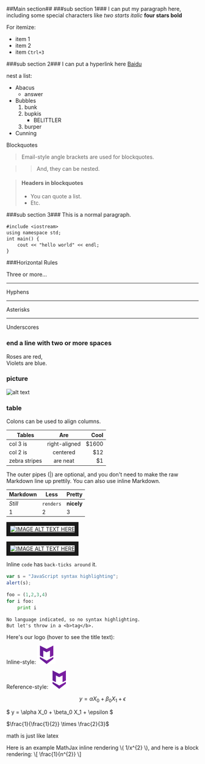  <script type="text/javascript"
            src="http://cdn.mathjax.org/mathjax/latest/MathJax.js?config=TeX-AMS-MML_HTMLorMML">
    </script>
    
    
##Main section##
###sub section 1###
I can put my paragraph here, including some special characters like  *two starts italic* **four stars bold**

For itemize:

- item 1
- item 2
- item `Ctrl+3`

###sub section 2###
I can put a hyperlink here [Baidu](http://baidu.com)

nest a list:

*   Abacus
    * answer
*   Bubbles
    1.  bunk
    2.  bupkis
        * BELITTLER
    3. burper
*   Cunning

Blockquotes
> Email-style angle brackets
> are used for blockquotes.

> > And, they can be nested.

> #### Headers in blockquotes
> 
> * You can quote a list.
> * Etc.

###sub section 3###
This is a normal paragraph.

    #include <iostream>
	using namespace std;
	int main() {
		cout << "hello world" << endl;
    }

###Horizontal Rules

Three or more...

---

Hyphens

***

Asterisks

___

Underscores

### end a line with two or more spaces
Roses are red,  
Violets are blue.


### picture
![alt text][id]

[id]: /Users/chen/Pictures/153_130507095205_1.jpg "Title"



### table
Colons can be used to align columns.

| Tables        | Are           | Cool  |
| ------------- |:-------------:| -----:|
| col 3 is      | right-aligned | $1600 |
| col 2 is      | centered      |   $12 |
| zebra stripes | are neat      |    $1 |

The outer pipes (|) are optional, and you don't need to make the raw Markdown line up prettily. You can also use inline Markdown.

Markdown | Less | Pretty
--- | --- | ---
*Still* | `renders` | **nicely**
1 | 2 | 3

<a href="http://www.youtube.com/watch?feature=player_embedded&v=YOUTUBE_VIDEO_ID_HERE
" target="_blank"><img src="http://img.youtube.com/vi/YOUTUBE_VIDEO_ID_HERE/0.jpg" 
alt="IMAGE ALT TEXT HERE" width="550" height="400" border="10" /></a>

<a href="http://www.youtube.com/watch?feature=player_embedded&v=SOXv87_zI_U
" target="_blank"><img src="http://img.youtube.com/vi/SOXv87_zI_U/0.jpg" 
alt="IMAGE ALT TEXT HERE" width="240" height="180" border="10" /></a>

Inline `code` has `back-ticks around` it.

~~~javascript
var s = "JavaScript syntax highlighting";
alert(s);
~~~
 
```python
foo = (1,2,3,4)
for i foo:
    print i
```
 
```
No language indicated, so no syntax highlighting. 
But let's throw in a <b>tag</b>.
```

Here's our logo (hover to see the title text):

Inline-style: 
![alt text](https://github.com/adam-p/markdown-here/raw/master/src/common/images/icon48.png "Logo Title Text 1")

Reference-style: 
![alt text][logo]

[logo]: https://github.com/adam-p/markdown-here/raw/master/src/common/images/icon48.png "Logo Title Text 2"


$$ y = \alpha X_0 + \beta_0 X_1 + \epsilon $$

$ y = \alpha X_0 + \beta_0 X_1 + \epsilon $

$\frac{1}{\frac{1}{2}} \times \frac{2}{3}$

math is just like latex


Here is an example MathJax inline rendering \\( 1/x^{2} \\), and here is a block rendering: 
\\[ \frac{1}{n^{2}} \\]

























